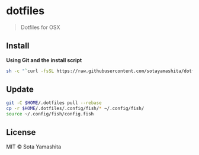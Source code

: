 # dotfiles

> Dotfiles for OSX


## Install

**Using Git and the install script**

```bash
sh -c "`curl -fsSL https://raw.githubusercontent.com/sotayamashita/dotfiles/master/bootstrap.sh`"
```


## Update

```bash
git -C $HOME/.dotfiles pull --rebase
cp -r $HOME/.dotfiles/.config/fish/* ~/.config/fish/
source ~/.config/fish/config.fish
```


## License

MIT © Sota Yamashita
